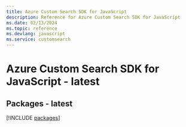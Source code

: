 ```yaml
---
title: Azure Custom Search SDK for JavaScript
description: Reference for Azure Custom Search SDK for JavaScript
ms.date: 02/13/2024
ms.topic: reference
ms.devlang: javascript
ms.service: customsearch
---
```

# Azure Custom Search SDK for JavaScript - latest
## Packages - latest
[!INCLUDE [packages](custom-search-index.md)]